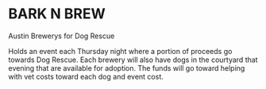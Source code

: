  # BARK N BREW
 Austin Brewerys for Dog Rescue
 
 Holds an event each Thursday night where a portion of proceeds go towards Dog Rescue. Each brewery will also have dogs in the courtyard that evening that are available for adoption. The funds will go toward helping with vet costs toward each dog and event cost.
